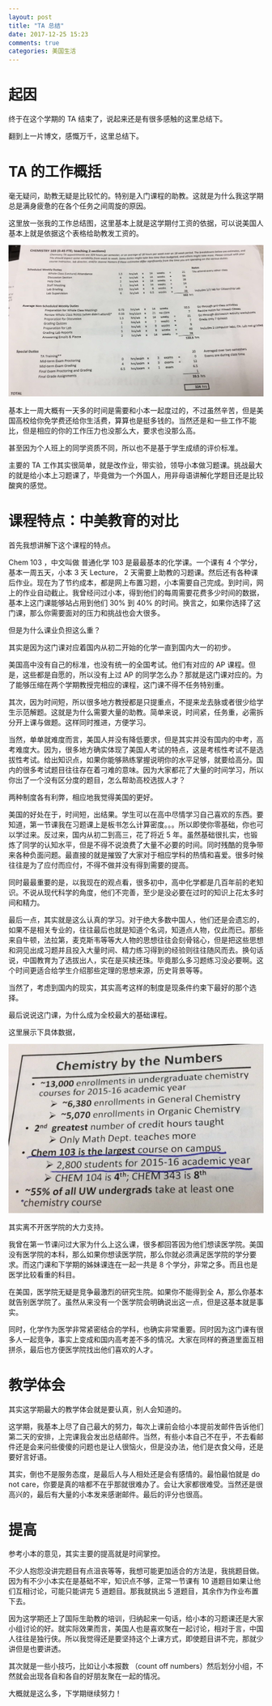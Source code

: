 ```yaml
---
layout: post
title: "TA 总结"
date: 2017-12-25 15:23
comments: true
categories: 美国生活
---
```


# 起因

终于在这个学期的 TA 结束了，说起来还是有很多感触的这里总结下。

翻到上一片博文，感慨万千，这里总结下。

<!--more-->

# TA 的工作概括

毫无疑问，助教无疑是比较忙的。特别是入门课程的助教。这就是为什么我这学期总是满身疲惫的在各个任务之间周旋的原因。

这里放一张我的工作总结图，这里基本上就是这学期付工资的依据，可以说美国人基本上就是依据这个表格给助教发工资的。

![ori](/images/TA/hour.png)

基本上一周大概有一天多的时间是需要和小本一起度过的，不过虽然辛苦，但是美国高校给你免学费还给你生活费，算算也是挺多钱的。当然还是和一些工作不能比，但是相应的你的工作压力也没那么大，要求也没那么高。

甚至因为个人班上的同学资质不同，所以也不是基于学生成绩的评价标准。

主要的 TA 工作其实很简单，就是改作业，带实验，领导小本做习题课。挑战最大的就是给小本上习题课了，毕竟做为一个外国人，用非母语讲解化学题目还是比较酸爽的感觉。

# 课程特点：中美教育的对比

首先我想讲解下这个课程的特点。

Chem 103 ，中文叫做 普通化学 103 是最最基本的化学课。一个课有 4 个学分，基本一周五天，小本 3 天 Lecture， 2 天需要上助教的习题课。然后还有各种课后作业。现在为了节约成本，都是网上布置习题，小本需要自己完成。到时间，网上的作业自动截止。我曾经问过小本，得到他们的每周需要花费多少时间的数据，基本上这门课能够站占用到他们 30% 到 40% 的时间。换言之，如果你选择了这门课，那么你需要面对的压力和挑战也会大很多。

但是为什么课业负担这么重？

其实是因为这门课对应着国内从初二开始的化学一直到国内大一的初步。

美国高中没有自己的标准，也没有统一的全国考试。他们有对应的 AP 课程。但是，这些都是自愿的，所以没有上过 AP 的同学怎么办？那就是这门课对应的。为了能够压缩在两个学期教授完相应的课程，这门课不得不任务特别重。

其次，因为时间短，所以很多地方教授都是只提重点，不提来龙去脉或者很少给学生示范解题。这就是为什么需要大量的助教。简单来说，时间紧，任务重，必需拆分开上课与做题。这样同时推进，方便学习。

当然，单单就难度而言，美国人并没有降低要求，但是其实并没有国内的中考，高考难度大。因为，很多地方确实体现了美国人考试的特点，这是考核性考试不是选拔性考试。给出知识点，如果你能够熟练掌握说明你的水平足够，就要给高分。国内的很多考试题目往往存在着刁难的意味。因为大家都花了大量的时间学习，所以你出了一个没有区分度的题目，怎么帮助高校选拔人才？

两种制度各有利弊，相应地我觉得美国的更好。

美国的好处在于，时间短，出结果。学生可以在高中尽情学习自己喜欢的东西。要知道，第一节课我在习题课上是板书怎么计算密度。。。所以即使你零基础，你也可以学过来。反过来，国内从初二到高三，花了将近 5 年。虽然基础很扎实，也锻炼了同学的认知水平，但是不得不说浪费了大量不必要的时间。同时残酷的竞争带来各种负面问题。最直接的就是摧毁了大家对于相应学科的热情和喜爱。很多时候往往是为了应付而应付，不得不做并没有得到需要的提高。

同时最最重要的是，以我现在的观点看，很多初中，高中化学都是几百年前的老知识。不说从现代科学的角度，他们不完善，至少是没必要在过时的知识上花太多时间和精力。

最后一点，其实就是这么认真的学习。对于绝大多数中国人，他们还是会遗忘的，如果不是相关专业的，往往最后也就是知道个名词，知道点人物，仅此而已。那些来自牛顿，法拉第，麦克斯韦等等大人物的思想往往会刻骨铭心，但是把这些思想和洞见出成习题并且投入大量时间、精力练习得到的经验则往往随风而去。换句话说，中国教育为了选拔出人，实在是买椟还珠。毕竟那么多习题练习没必要啊。这个时间更适合给学生介绍那些定理的思想来源，历史背景等等。

当然了，考虑到国内的现实，其实高考这样的制度是现条件约束下最好的那个选择。

最后说说这门课，为什么成为全校最大的基础课程。

这里展示下具体数据，

![stat](/images/TA/Stat.png)

其实离不开医学院的大力支持。

我曾在第一节课问过大家为什么上这么课，很多都回答因为他们想读医学院。美国没有医学院的本科，那么如果你想读医学院，那么你就必须满足医学院的学分要求。而这门课和下学期的姊妹课连在一起一共是 8 个学分，非常之多。而且也是医学比较看重的科目。

在美国，医学院无疑是竞争最激烈的研究生院。如果你不能得到全 A，那么你基本就告别医学院了。虽然从来没有一个医学院会明确说出这一点，但是这基本就是事实。

同时，化学作为医学非常紧密结合的学科，也确实非常重要。同时因为这门课有很多人一起竞争，事实上变成和国内高考差不多的情况。大家在同样的赛道里面互相拼杀，最后也方便医学院找出他们喜欢的人才。

# 教学体会

其实这学期最大的教学体会就是要认真，别人会知道的。

这学期，我基本上尽了自己最大的努力，每次上课前会给小本提前发邮件告诉他们第二天的安排，上完课我会发出总结邮件。当然，有些小本自己不在乎，不去看邮件还是会来问些傻傻的问题也是让人很恼火，但是没办法，他们是衣食父母，还是要好言好语。

其实，倒也不是服务态度，是最后人与人相处还是会有感情的。最怕最怕就是 do not care，你要是真的啥都不在乎那就很难办了。会让大家都很难受。当然还是很高兴的，最后有大量的小本发来感谢邮件。最后的评分也很高。

# 提高

参考小本的意见，其实主要的提高就是时间掌控。

不少人抱怨没讲完题目有点沮丧等等，我想可能更加适合的方法是，我挑题目做。因为有不少小本实在是基础不牢，知识点不够，正常一节课有 10 道题目如果让他们互相讨论，可能只能讲完 5 道题目。那我就挑出 5 道题目，其余作为作业布置下去。

因为这学期还上了国际生助教的培训，归纳起来一句话，给小本的习题课还是大家小组讨论的好。就实际效果而言，美国人也是喜欢聚在一起讨论，相对于言，中国人往往是独行侠。所以我觉得还是要坚持这个上课方式，即使题目讲不完，那就少讲但是也要讲透。

其次就是一些小技巧，比如让小本报数 （count off numbers）然后划分小组，不然就会出现各自和各自的好朋友聚在一起的情况。

大概就是这么多，下学期继续努力！

